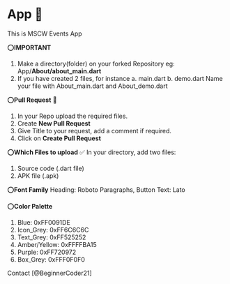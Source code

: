 # App :iphone:
This is MSCW Events App

:o:**IMPORTANT**
1. Make a directory(folder) on your forked Repository 
   eg: App/**About/about_main.dart**
2. If you have created 2 files, for instance 
   a. main.dart
   b. demo.dart
   Name your file with About_main.dart and About_demo.dart

:o:__Pull Request__ :speech_balloon:
1. In your Repo upload the required files.
2. Create __New Pull Request__
3. Give Title to your request, add a comment if required.
4. Click on __Create Pull Request__

:o:**Which Files to upload** :white_check_mark:
In your directory, add two files: 
1. Source code (.dart file)
2. APK file (.apk)

:o:**Font Family**
Heading: Roboto
Paragraphs, Button Text: Lato 

:o:**Color Palette**
1. Blue: 0xFF0091DE
2. Icon_Grey: 0xFF6C6C6C
3. Text_Grey: 0xFF525252
4. Amber/Yellow: 0xFFFFBA15
5. Purple: 0xFF720972
6. Box_Grey: 0xFFF0F0F0


Contact [@BeginnerCoder21] 
